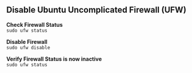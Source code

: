 ## Disable Ubuntu Uncomplicated Firewall (UFW)  
  
**Check Firewall Status**  
`sudo ufw status`
  
  
**Disable Firewall**  
`sudo ufw disable`
  
  
**Verify Firewall Status is now inactive**  
`sudo ufw status`
